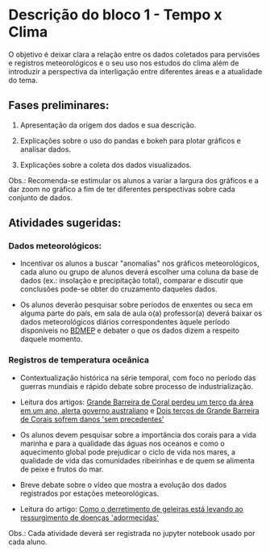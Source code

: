 # Descrição do bloco 1 - Tempo x Clima

O objetivo é deixar clara a relação entre os dados coletados para pervisões e registros meteorológicos e o seu uso nos estudos do clima além de introduzir a perspectiva da interligação entre diferentes áreas e a atualidade do tema.

## Fases preliminares:

1. Apresentação da origem dos dados e sua descrição.

2. Explicações sobre o uso do pandas e bokeh para plotar gráficos e analisar dados.

3. Explicações sobre a coleta dos dados visualizados.

Obs.: Recomenda-se estimular os alunos a variar a largura dos gráficos e a dar zoom no gráfico a fim de ter diferentes perspectivas sobre cada conjunto de dados.

## Atividades sugeridas:

### Dados meteorológicos:

* Incentivar os alunos a buscar "anomalias" nos gráficos meteorológicos, cada aluno ou grupo de alunos deverá escolher uma coluna da base de dados (ex.: insolação e precipitação total), comparar e discutir que conclusões pode-se obter do cruzamento daqueles dados.

* Os alunos deverão pesquisar sobre períodos de enxentes ou seca em alguma parte do país, em sala de aula o(a) professor(a) deverá baixar os dados meteorológicos diários correspondentes àquele período disponíveis no [BDMEP](http://www.inmet.gov.br/portal/index.php?r=bdmep/bdmep) e debater o que os dados dizem a respeito daquele momento.

### Registros de temperatura oceânica

* Contextualização histórica  na série temporal, com foco no período das guerras mundiais e rápido debate sobre processo de industrialização.

* Leitura dos artigos: [Grande Barreira de Coral perdeu um terço da área em um ano, alerta governo australiano](http://www.bbc.co.uk/portuguese/geral-40093506) e [Dois terços de Grande Barreira de Corais sofrem danos 'sem precedentes'](http://www.bbc.co.uk/portuguese/internacional-39552211)

*  Os alunos devem pesquisar sobre a importância dos corais para a vida marinha e para a qualidade das águas nos oceanos e como o aquecimento global pode prejudicar o ciclo de vida nos mares, a qualidade de vida das comunidades ribeirinhas e de quem se alimenta de peixe e frutos do mar.

* Breve debate sobre o vídeo que mostra a evolução dos dados registrados por estações meteorológicas.

* Leitura do artigo: [Como o derretimento de geleiras está levando ao ressurgimento de doenças 'adormecidas'](http://www.bbc.com/portuguese/vert-earth-39905298)

Obs.: Cada atividade deverá ser registrada no jupyter notebook usado por cada aluno.

